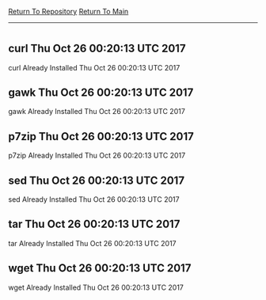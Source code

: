 [Return To Repository](https://github.com/deathbybandaid/piholeparser/)
[Return To Main](https://github.com/deathbybandaid/piholeparser/blob/master/RecentRunLogs/Mainlog.md)
____________________________________
# 
## curl Thu Oct 26 00:20:13 UTC 2017
curl Already Installed Thu Oct 26 00:20:13 UTC 2017
## gawk Thu Oct 26 00:20:13 UTC 2017
gawk Already Installed Thu Oct 26 00:20:13 UTC 2017
## p7zip Thu Oct 26 00:20:13 UTC 2017
p7zip Already Installed Thu Oct 26 00:20:13 UTC 2017
## sed Thu Oct 26 00:20:13 UTC 2017
sed Already Installed Thu Oct 26 00:20:13 UTC 2017
## tar Thu Oct 26 00:20:13 UTC 2017
tar Already Installed Thu Oct 26 00:20:13 UTC 2017
## wget Thu Oct 26 00:20:13 UTC 2017
wget Already Installed Thu Oct 26 00:20:13 UTC 2017
